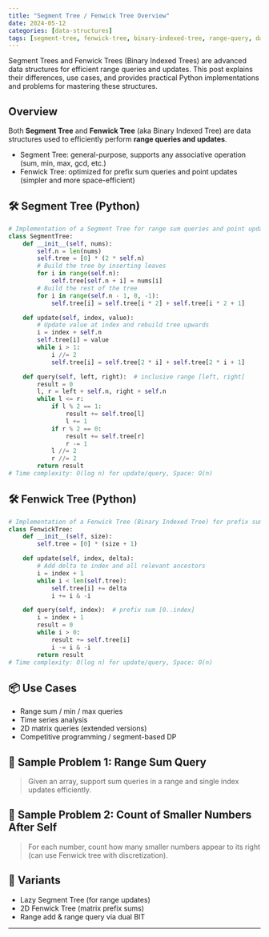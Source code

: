 ```yaml
---
title: "Segment Tree / Fenwick Tree Overview"
date: 2024-05-12
categories: [data-structures]
tags: [segment-tree, fenwick-tree, binary-indexed-tree, range-query, data-structures, algorithms, python, coding-interview, leetcode, tutorial, guide, programming, prefix-sum, time-series, competitive-programming, problem-solving, big-o, time-complexity, range-update, lazy-propagation]
---
```


Segment Trees and Fenwick Trees (Binary Indexed Trees) are advanced data structures for efficient range queries and updates. This post explains their differences, use cases, and provides practical Python implementations and problems for mastering these structures.

## Overview

Both **Segment Tree** and **Fenwick Tree** (aka Binary Indexed Tree) are data structures used to efficiently perform **range queries and updates**.

- Segment Tree: general-purpose, supports any associative operation (sum, min, max, gcd, etc.)
- Fenwick Tree: optimized for prefix sum queries and point updates (simpler and more space-efficient)

## 🛠️ Segment Tree (Python)

```python
# Implementation of a Segment Tree for range sum queries and point updates
class SegmentTree:
    def __init__(self, nums):
        self.n = len(nums)
        self.tree = [0] * (2 * self.n)
        # Build the tree by inserting leaves
        for i in range(self.n):
            self.tree[self.n + i] = nums[i]
        # Build the rest of the tree
        for i in range(self.n - 1, 0, -1):
            self.tree[i] = self.tree[i * 2] + self.tree[i * 2 + 1]

    def update(self, index, value):
        # Update value at index and rebuild tree upwards
        i = index + self.n
        self.tree[i] = value
        while i > 1:
            i //= 2
            self.tree[i] = self.tree[2 * i] + self.tree[2 * i + 1]

    def query(self, left, right):  # inclusive range [left, right]
        result = 0
        l, r = left + self.n, right + self.n
        while l <= r:
            if l % 2 == 1:
                result += self.tree[l]
                l += 1
            if r % 2 == 0:
                result += self.tree[r]
                r -= 1
            l //= 2
            r //= 2
        return result
# Time complexity: O(log n) for update/query, Space: O(n)
```

## 🛠️ Fenwick Tree (Python)

```python
# Implementation of a Fenwick Tree (Binary Indexed Tree) for prefix sums
class FenwickTree:
    def __init__(self, size):
        self.tree = [0] * (size + 1)

    def update(self, index, delta):
        # Add delta to index and all relevant ancestors
        i = index + 1
        while i < len(self.tree):
            self.tree[i] += delta
            i += i & -i

    def query(self, index):  # prefix sum [0..index]
        i = index + 1
        result = 0
        while i > 0:
            result += self.tree[i]
            i -= i & -i
        return result
# Time complexity: O(log n) for update/query, Space: O(n)
```

## 📦 Use Cases

- Range sum / min / max queries
- Time series analysis
- 2D matrix queries (extended versions)
- Competitive programming / segment-based DP

## 📘 Sample Problem 1: Range Sum Query

> Given an array, support sum queries in a range and single index updates efficiently.

## 📘 Sample Problem 2: Count of Smaller Numbers After Self

> For each number, count how many smaller numbers appear to its right (can use Fenwick tree with discretization).

## 🔁 Variants

- Lazy Segment Tree (for range updates)
- 2D Fenwick Tree (matrix prefix sums)
- Range add & range query via dual BIT

---

